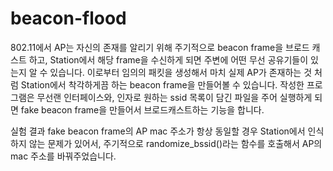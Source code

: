# beacon-flood

802.11에서 AP는 자신의 존재를 알리기 위해 주기적으로 beacon frame을 브로드 캐스트 하고, Station에서 해당 frame을 수신하게 되면 주변에 어떤 무선 공유기들이 있는지 알 수 있습니다. 이로부터 임의의 패킷을 생성해서 마치 실제 AP가 존재하는 것 처럼 Station에서 착각하게끔 하는 beacon frame을 만들어볼 수 있습니다. 작성한 프로그램은 무선랜 인터페이스와, 인자로 원하는 ssid 목록이 담긴 파일을 주어 실행하게 되면 fake beacon frame을 만들어서 브로드캐스트하는 기능을 합니다.

실험 결과 fake beacon frame의 AP mac 주소가 항상 동일할 경우 Station에서 인식하지 않는 문제가 있어서, 주기적으로 randomize_bssid()라는 함수를 호출해서 AP의 mac 주소를 바꿔주었습니다.
